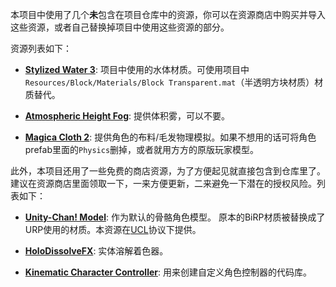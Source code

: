 本项目中使用了几个**未**包含在项目仓库中的资源，你可以在资源商店中购买并导入这些资源，或者自己替换掉项目中使用这些资源的部分。

资源列表如下：

- [**Stylized Water 3**](https://assetstore.unity.com/packages/vfx/shaders/stylized-water-3-287769): 项目中使用的水体材质。可使用项目中`Resources/Block/Materials/Block Transparent.mat`（半透明方块材质）材质替代。

- [**Atmospheric Height Fog**](https://assetstore.unity.com/packages/vfx/shaders/fullscreen-camera-effects/atmospheric-height-fog-optimized-fog-for-consoles-mobile-and-vr-143825): 提供体积雾，可以不要。

- [**Magica Cloth 2**](https://assetstore.unity.com/packages/tools/physics/magica-cloth-2-242307): 提供角色的布料/毛发物理模拟。如果不想用的话可将角色prefab里面的`Physics`删掉，或者就用方方的原版玩家模型。

此外，本项目还用了一些免费的商店资源，为了方便起见就直接包含到仓库里了。建议在资源商店里面领取一下，一来方便更新，二来避免一下潜在的授权风险。列表如下：

- [**Unity-Chan! Model**](https://assetstore.unity.com/packages/3d/characters/unity-chan-model-18705): 作为默认的骨骼角色模型。 原本的BiRP材质被替换成了URP使用的材质。本资源在[UCL](https://unity-chan.com/contents/license_en/)协议下提供。

- [**HoloDissolveFX**](https://assetstore.unity.com/packages/p/holodissolvefx-holograms-dissolve-urp-251841): 实体溶解着色器。

- [**Kinematic Character Controller**](https://assetstore.unity.com/packages/tools/physics/kinematic-character-controller-99131): 用来创建自定义角色控制器的代码库。